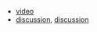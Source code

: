 - [video](https://youtu.be/xCbYmUPvc2Q)
- [discussion](https://stackoverflow.com/a/17246722/8519188), [discussion](https://www.acwing.com/file_system/file/content/whole/index/content/364689/)
